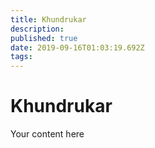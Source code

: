 ```yaml
---
title: Khundrukar
description: 
published: true
date: 2019-09-16T01:03:19.692Z
tags: 
---
```


# Khundrukar
Your content here